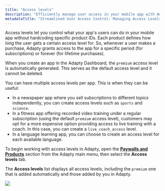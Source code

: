 ```yaml
---
title: "Access levels"
description: "Efficiently manage user access in your mobile app with Adapty's Access Levels feature, allowing flexible control over privileges based on product purchases. Explore how to create and customize access levels to tailor user experiences effectively"
metadataTitle: "Streamlined User Access Control: Managing Access Levels in Adapty"
---
```


Access levels let you control what your app's users can do in your mobile app without hardcoding specific product IDs. Each product defines how long the user gets a certain access level for. So, whenever a user makes a purchase, Adapty grants access to the app for a specific period (for subscriptions) or forever (for lifetime purchases).

When you create an app in the Adapty Dashboard, the `premium` access level is automatically generated. This serves as the default access level and it cannot be deleted. 

You can have multiple access levels per app. This is when they can be useful:

- In a newspaper app where you sell subscriptions to different topics independently, you can create access levels such as `sports` and `science`.
- In a fitness app offering recorded video training under a regular subscription (using the default `premium` access level), customers may opt for a more expensive option providing access to live training with a coach. In this case, you can create a `live_coach_access` level.
- In a language learning app, you can choose to create an access level for each available language.

To begin working with access levels in Adapty, open the **[Paywalls and Products](https://app.adapty.io/access-levels)** section from the Adapty main menu, then select the **Access levels** tab.

The **Access levels** list displays all access levels, including  the `premium` one that is added automatically and those added by you in Adapty.


<div style={{ textAlign: 'center' }}>
  <img 
    src="https://files.readme.io/22b4a1e-access_level_list.png" 
    style={{ width: '700px', border: '1px solid grey' }}
  />
</div>


